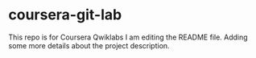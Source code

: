# coursera-git-lab
This repo is for Coursera Qwiklabs
I am editing the README file. Adding some more details about the project description.
